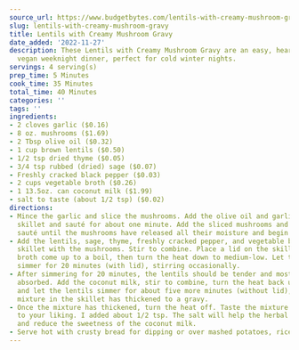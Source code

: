```yaml
---
source_url: https://www.budgetbytes.com/lentils-with-creamy-mushroom-gravy/
slug: lentils-with-creamy-mushroom-gravy
title: Lentils with Creamy Mushroom Gravy
date_added: '2022-11-27'
description: These Lentils with Creamy Mushroom Gravy are an easy, hearty, and comforting
  vegan weeknight dinner, perfect for cold winter nights.
servings: 4 serving(s)
prep_time: 5 Minutes
cook_time: 35 Minutes
total_time: 40 Minutes
categories: ''
tags: ''
ingredients:
- 2 cloves garlic ($0.16)
- 8 oz. mushrooms ($1.69)
- 2 Tbsp olive oil ($0.32)
- 1 cup brown lentils ($0.50)
- 1/2 tsp dried thyme ($0.05)
- 3/4 tsp rubbed (dried) sage ($0.07)
- Freshly cracked black pepper ($0.03)
- 2 cups vegetable broth ($0.26)
- 1 13.5oz. can coconut milk ($1.99)
- salt to taste (about 1/2 tsp) ($0.02)
directions:
- Mince the garlic and slice the mushrooms. Add the olive oil and garlic to a large
  skillet and sauté for about one minute. Add the sliced mushrooms and continue to
  sauté until the mushrooms have released all their moisture and begin to brown.
- Add the lentils, sage, thyme, freshly cracked pepper, and vegetable broth to the
  skillet with the mushrooms. Stir to combine. Place a lid on the skillet, let the
  broth come up to a boil, then turn the heat down to medium-low. Let the lentils
  simmer for 20 minutes (with lid), stirring occasionally.
- After simmering for 20 minutes, the lentils should be tender and most of the broth
  absorbed. Add the coconut milk, stir to combine, turn the heat back up to medium,
  and let the lentils simmer for about five more minutes (without lid), or until the
  mixture in the skillet has thickened to a gravy.
- Once the mixture has thickened, turn the heat off. Taste the mixture and add salt
  to your liking. I added about 1/2 tsp. The salt will help the herbal flavors pop
  and reduce the sweetness of the coconut milk.
- Serve hot with crusty bread for dipping or over mashed potatoes, rice, or pasta.
---
```

